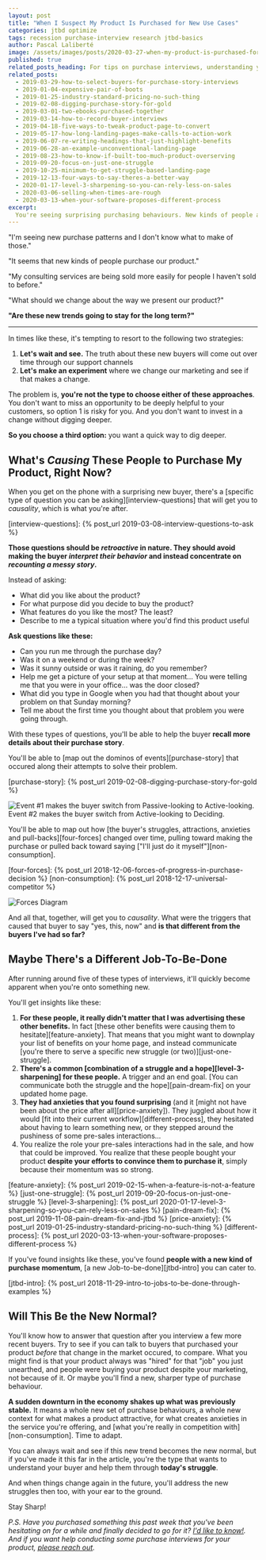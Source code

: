 ```yaml
---
layout: post
title: "When I Suspect My Product Is Purchased for New Use Cases"
categories: jtbd optimize
tags: recession purchase-interview research jtbd-basics
author: Pascal Laliberté
image: /assets/images/posts/2020-03-27-when-my-product-is-purchased-for-new-use-cases.jpg
published: true
related_posts_heading: For tips on purchase interviews, understanding your buyer, and adjusting your pitch, here are some articles I hope will come at the good time
related_posts:
  - 2019-03-29-how-to-select-buyers-for-purchase-story-interviews
  - 2019-01-04-expensive-pair-of-boots
  - 2019-01-25-industry-standard-pricing-no-such-thing
  - 2019-02-08-digging-purchase-story-for-gold
  - 2019-03-01-two-ebooks-purchased-together
  - 2019-03-14-how-to-record-buyer-interviews
  - 2019-04-18-five-ways-to-tweak-product-page-to-convert
  - 2019-05-17-how-long-landing-pages-make-calls-to-action-work
  - 2019-06-07-re-writing-headings-that-just-highlight-benefits
  - 2019-06-28-an-example-unconventional-landing-page
  - 2019-08-23-how-to-know-if-built-too-much-product-overserving
  - 2019-09-20-focus-on-just-one-struggle
  - 2019-10-25-minimum-to-get-struggle-based-landing-page
  - 2019-12-13-four-ways-to-say-theres-a-better-way
  - 2020-01-17-level-3-sharpening-so-you-can-rely-less-on-sales
  - 2020-03-06-selling-when-times-are-rough
  - 2020-03-13-when-your-software-proposes-different-process
excerpt:
  You're seeing surprising purchasing behaviours. New kinds of people are buying what you sell. To pull on that string without too much effort, considering calling some recent buyers to get their purchase story.
---
```


"I'm seeing new purchase patterns and I don't know what to make of those."

"It seems that new kinds of people purchase our product."

"My consulting services are being sold more easily for people I haven't sold to before."

"What should we change about the way we present our product?"

**"Are these new trends going to stay for the long term?"**

---

In times like these, it's tempting to resort to the following two strategies:

1. **Let's wait and see.** The truth about these new buyers will come out over time through our support channels
2. **Let's make an experiment** where we change our marketing and see if that makes a change.

The problem is, **you're not the type to choose either of these approaches**. You don't want to miss an opportunity to be deeply helpful to your customers, so option 1 is risky for you. And you don't want to invest in a change without digging deeper.

**So you choose a third option:** you want a quick way to dig deeper.

## What's _Causing_ These People to Purchase My Product, Right Now?

When you get on the phone with a surprising new buyer, there's a [specific type of question you can be asking][interview-questions] that will get you to _causality_, which is what you're after.

[interview-questions]: {% post_url 2019-03-08-interview-questions-to-ask %}

**Those questions should be _retroactive_ in nature. They should avoid making the buyer _interpret their behavior_ and instead concentrate on _recounting a messy story_.**

Instead of asking:

* What did you like about the product?
* For what purpose did you decide to buy the product?
* What features do you like the most? The least?
* Describe to me a typical situation where you'd find this product useful

**Ask questions like these:**

* Can you run me through the purchase day?
* Was it on a weekend or during the week?
* Was it sunny outside or was it raining, do you remember?
* Help me get a picture of your setup at that moment... You were telling me that you were in your office… was the door closed?
* What did you type in Google when you had that thought about your problem on that Sunday morning?
* Tell me about the first time you thought about that problem you were going through.

With these types of questions, you'll be able to help the buyer **recall more details about their purchase story**.

You'll be able to [map out the dominos of events][purchase-story] that occured along their attempts to solve their problem.

[purchase-story]: {% post_url 2019-02-08-digging-purchase-story-for-gold %}

![Event #1 makes the buyer switch from Passive-looking to Active-looking. Event #2 makes the buyer switch from Active-looking to Deciding.](/assets/images/posts/2019-02-08-digging-purchase-story-for-gold-02.svg)

You'll be able to map out how [the buyer's struggles, attractions, anxieties and pull-backs][four-forces] changed over time, pulling toward making the purchase or pulled back toward saying ["I'll just do it myself"][non-consumption].

[four-forces]: {% post_url 2018-12-06-forces-of-progress-in-purchase-decision %}
[non-consumption]: {% post_url 2018-12-17-universal-competitor %}

![Forces Diagram](/assets/images/posts/2018-12-06-forces-of-progress-diagram-01.svg)

And all that, together, will get you to _causality_. What were the triggers that caused that buyer to say "yes, this, now" and **is that different from the buyers I've had so far?**

## Maybe There's a Different Job-To-Be-Done

After running around five of these types of interviews, it'll quickly become apparent when you're onto something new.

You'll get insights like these:

1. **For these people, it really didn't matter that I was advertising these other benefits.** In fact [these other benefits were causing them to hesitate][feature-anxiety]. That means that you might want to downplay your list of benefits on your home page, and instead communicate [you're there to serve a specific new struggle (or two)][just-one-struggle].
2. **There's a common [combination of a struggle and a hope][level-3-sharpening] for these people.** A trigger and an end goal. [You can communicate both the struggle and the hope][pain-dream-fix] on your updated home page.
3. **They had anxieties that you found surprising** (and it [might not have been about the price after all][price-anxiety]). They juggled about how it would [fit into their current workflow][different-process], they hesitated about having to learn something new, or they stepped around the pushiness of some pre-sales interactions...
4. You realize the role your pre-sales interactions had in the sale, and how that could be improved. You realize that these people bought your product **despite your efforts to convince them to purchase it**, simply because their momentum was so strong.

[feature-anxiety]: {% post_url 2019-02-15-when-a-feature-is-not-a-feature %}
[just-one-struggle]: {% post_url 2019-09-20-focus-on-just-one-struggle %}
[level-3-sharpening]: {% post_url 2020-01-17-level-3-sharpening-so-you-can-rely-less-on-sales %}
[pain-dream-fix]: {% post_url 2019-11-08-pain-dream-fix-and-jtbd %}
[price-anxiety]: {% post_url 2019-01-25-industry-standard-pricing-no-such-thing %}
[different-process]: {% post_url 2020-03-13-when-your-software-proposes-different-process %}

If you've found insights like these, you've found **people with a new kind of purchase momentum**, [a new Job-to-be-done][jtbd-intro] you can cater to.

[jtbd-intro]: {% post_url 2018-11-29-intro-to-jobs-to-be-done-through-examples %}

## Will This Be the New Normal?

You'll know how to answer that question after you interview a few more recent buyers. Try to see if you can talk to buyers that purchased your product _before_ that change in the market occured, to compare. What you might find is that your product always was "hired" for that "job" you just unearthed, and people were buying your product despite your marketing, not because of it. Or maybe you'll find a new, sharper type of purchase behaviour.

**A sudden downturn in the economy shakes up what was previously stable.** It means a whole new set of purchase behaviours, a whole new context for what makes a product attractive, for what creates anxieties in the service you're offering, and [what you're really in competition with][non-consumption]. Time to adapt.

You can always wait and see if this new trend becomes the new normal, but if you've made it this far in the article, you're the type that wants to understand your buyer and help them through **today's struggle**.

And when things change again in the future, you'll address the new struggles then too, with your ear to the ground.

Stay Sharp!

_P.S. Have you purchased something this past week that you've been hesitating on for a while and finally decided to go for it? [I'd like to know!](/your-purchase-story). And if you want help conducting some purchase interviews for your product, [please reach out](mailto:pascal@pascallaliberte.me)._

